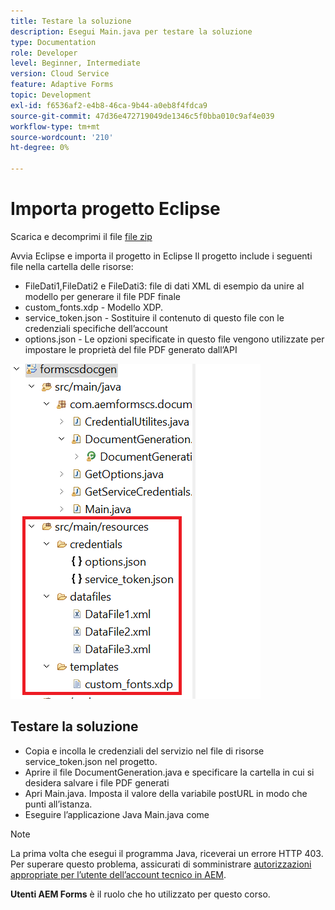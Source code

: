 ```yaml
---
title: Testare la soluzione
description: Esegui Main.java per testare la soluzione
type: Documentation
role: Developer
level: Beginner, Intermediate
version: Cloud Service
feature: Adaptive Forms
topic: Development
exl-id: f6536af2-e4b8-46ca-9b44-a0eb8f4fdca9
source-git-commit: 47d36e472719049de1346c5f0bba010c9af4e039
workflow-type: tm+mt
source-wordcount: '210'
ht-degree: 0%

---
```


# Importa progetto Eclipse

Scarica e decomprimi il file [file zip](./assets/aem-forms-cs-doc-gen.zip)

Avvia Eclipse e importa il progetto in Eclipse Il progetto include i seguenti file nella cartella delle risorse:

* FileDati1,FileDati2 e FileDati3: file di dati XML di esempio da unire al modello per generare il file PDF finale
* custom_fonts.xdp - Modello XDP.
* service_token.json - Sostituire il contenuto di questo file con le credenziali specifiche dell’account
* options.json - Le opzioni specificate in questo file vengono utilizzate per impostare le proprietà del file PDF generato dall’API

![resources-file](./assets/resource-files.png)

## Testare la soluzione

* Copia e incolla le credenziali del servizio nel file di risorse service_token.json nel progetto.
* Aprire il file DocumentGeneration.java e specificare la cartella in cui si desidera salvare i file PDF generati
* Apri Main.java. Imposta il valore della variabile postURL in modo che punti all’istanza.
* Eseguire l’applicazione Java Main.java come

>[!NOTE]
> La prima volta che esegui il programma Java, riceverai un errore HTTP 403. Per superare questo problema, assicurati di somministrare [autorizzazioni appropriate per l’utente dell’account tecnico in AEM](https://experienceleague.adobe.com/docs/experience-manager-learn/getting-started-with-aem-headless/authentication/service-credentials.html?lang=en#configure-access-in-aem).

**Utenti AEM Forms** è il ruolo che ho utilizzato per questo corso.
